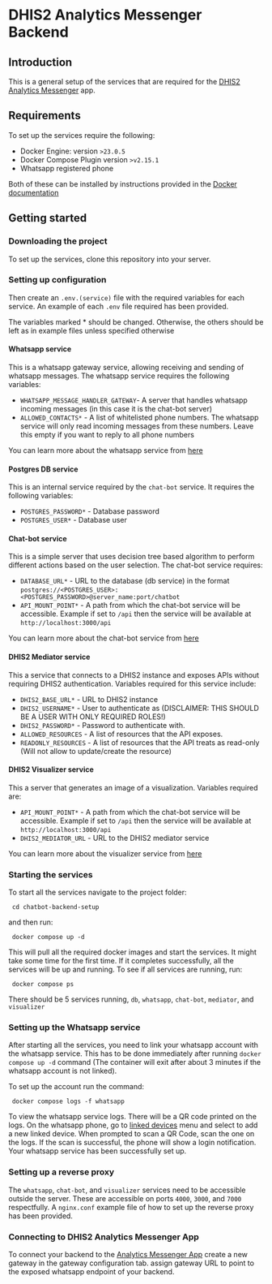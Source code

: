 # DHIS2 Analytics Messenger Backend

## Introduction

This is a general setup of the services that are required for
the [DHIS2 Analytics Messenger](https://github.com/hisptz/dhis2-analytics-messenger-app) app.

## Requirements

To set up the services require the following:

- Docker Engine: version `>23.0.5`
- Docker Compose Plugin version `>v2.15.1`
- Whatsapp registered phone

Both of these can be installed by instructions provided in
the [Docker documentation](https://docs.docker.com/engine/install/)

## Getting started

### Downloading the project

To set up the services, clone this repository into your server.

### Setting up configuration

Then create an `.env.(service)` file with the required
variables for each service. An example of each `.env` file required has been provided.

The variables marked * should be changed. Otherwise, the others should be left as in example files unless specified otherwise

#### Whatsapp service

This is a whatsapp gateway service, allowing receiving and sending of whatsapp messages. The whatsapp service requires
the following variables:

- `WHATSAPP_MESSAGE_HANDLER_GATEWAY`- A server that handles whatsapp incoming messages (in this case it is the chat-bot
  server)
- `ALLOWED_CONTACTS*` - A list of whitelisted phone numbers. The whatsapp service will only read incoming messages from
  these numbers. Leave this empty if you want to reply to all phone numbers

You can learn more about the whatsapp service from [here](https://github.com/hisptz/whatsapp-server#readme)

#### Postgres DB service

This is an internal service required by the `chat-bot` service. It requires the following variables:

- `POSTGRES_PASSWORD*` - Database password
- `POSTGRES_USER*` - Database user

#### Chat-bot service

This is a simple server that uses decision tree based algorithm to perform different actions based on the user
selection.
The chat-bot service requires:

- `DATABASE_URL*` - URL to the database (db service) in the
  format `postgres://<POSTGRES_USER>:<POSTGRES_PASSWORD>@server_name:port/chatbot`
- `API_MOUNT_POINT*` - A path from which the chat-bot service will be accessible. Example if set to `/api` then the
  service will be available at `http://localhost:3000/api`

You can learn more about the chat-bot service from [here](https://github.com/hisptz/chatbot-server#readme)

#### DHIS2 Mediator service

This a service that connects to a DHIS2 instance and exposes APIs without requiring DHIS2 authentication. Variables
required for this service include:

- `DHIS2_BASE_URL*` - URL to DHIS2 instance
- `DHIS2_USERNAME*` - User to authenticate as (DISCLAIMER: THIS SHOULD BE A USER WITH ONLY REQUIRED ROLES!)
- `DHIS2_PASSWORD*` - Password to authenticate with.
- `ALLOWED_RESOURCES` - A list of resources that the API exposes.
- `READONLY_RESOURCES` - A list of resources that the API treats as read-only (Will not allow to update/create the
  resource)

#### DHIS2 Visualizer service

This a server that generates an image of a visualization. Variables required are:

- `API_MOUNT_POINT*` - A path from which the chat-bot service will be accessible. Example if set to `/api` then the
  service will be available at `http://localhost:3000/api`
- `DHIS2_MEDIATOR_URL` - URL to the DHIS2 mediator service

You can learn more about the visualizer service from [here](https://github.com/hisptz/dhis2-visualizer)

### Starting the services

To start all the services navigate to the project folder:

```shell
 cd chatbot-backend-setup
```

and then run:

```shell
 docker compose up -d 
```

This will pull all the required docker images and start the services. It might take some time for the first time. If it
completes successfully, all the services will be up and running. To see if all services are running, run:

```shell
 docker compose ps
```

There should be 5 services running, `db`, `whatsapp`, `chat-bot`, `mediator`, and `visualizer`

### Setting up the Whatsapp service

After starting all the services, you need to link your whatsapp account with the whatsapp service. This has to be done
immediately after running `docker compose up -d` command (The container will exit after about 3 minutes if the whatsapp
account is not linked).

To set up the account run the command:

```shell
 docker compose logs -f whatsapp
```

To view the whatsapp service logs. There will be a QR code printed on the logs. On the whatsapp phone, go to [linked
devices](https://faq.whatsapp.com/1317564962315842/?cms_platform=web) menu and select to add a new linked device. When
prompted to scan a QR Code, scan the one on the logs. If the
scan is successful, the phone will show a login notification. Your whatsapp service has been successfully set up.

### Setting up a reverse proxy

The `whatsapp`, `chat-bot`, and `visualizer` services need to be accessible outside the server. These are accessible on
ports `4000`, `3000`, and `7000` respectfully. A `nginx.conf` example file of how to set up the reverse proxy has been
provided.

### Connecting to DHIS2 Analytics Messenger App

To connect your backend to the [Analytics Messenger App](https://github.com/hisptz/dhis2-analytics-messenger-app) create
a new gateway in the gateway configuration tab. assign gateway URL to point to the exposed whatsapp endpoint of your
backend.






